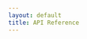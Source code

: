 ```yaml
---
layout: default
title: API Reference
---
```


<redoc spec-url="https://raw.githubusercontent.com/bob-cd/bob/main/apiserver/src/main/resources/bob/api.yaml"></redoc>
<script src="/assets/js/redoc.standalone.js"></script>
